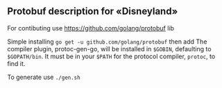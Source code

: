 Protobuf description for «Disneyland»
---
For contibuting use https://github.com/golang/protobuf lib

Simple installing `go get -u github.com/golang/protobuf` then add The compiler plugin, protoc-gen-go, will be installed in `$GOBIN`, defaulting to `$GOPATH/bin`. It must be in your `$PATH` for the protocol compiler, `protoc`, to find it.


To generate use  `./gen.sh`
